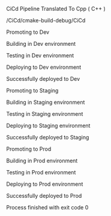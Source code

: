 CiCd Pipeline Translated To Cpp ( C++ )

/CiCd/cmake-build-debug/CiCd

Promoting to Dev

Building in Dev environment

Testing in Dev environment

Deploying to Dev environment

Successfully deployed to Dev

Promoting to Staging

Building in Staging environment

Testing in Staging environment

Deploying to Staging environment

Successfully deployed to Staging

Promoting to Prod

Building in Prod environment

Testing in Prod environment

Deploying to Prod environment

Successfully deployed to Prod

Process finished with exit code 0
